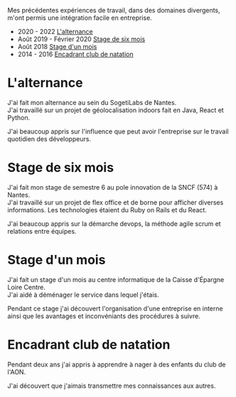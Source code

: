 Mes précédentes expériences de travail, dans des domaines divergents, m'ont permis une intégration facile en entreprise.

- 2020 - 2022 [L'alternance](#lalternance)
- Août 2019 - Février 2020 [Stage de six mois](#stage_de_six_mois)
- Août 2018 [Stage d'un mois](#stage_dun_mois)
- 2014 - 2016 [Encadrant club de natation](#encadrant_club_de_natation)

# L'alternance

J'ai fait mon alternance au sein du SogetiLabs de Nantes.  
J'ai travaillé sur un projet de géolocalisation indoors fait en Java, React et Python.

J'ai beaucoup appris sur l'influence que peut avoir l'entreprise sur le travail quotidien des développeurs.

# Stage de six mois

J'ai fait mon stage de semestre 6 au pole innovation de la SNCF (574) à Nantes.  
J'ai travaillé sur un projet de flex office et de borne pour afficher diverses informations. Les technologies étaient du Ruby on Rails et du
React.

J'ai beaucoup appris sur la démarche devops, la méthode agile scrum et relations entre équipes.

# Stage d'un mois

J'ai fait un stage d'un mois au centre informatique de la Caisse d'Épargne Loire Centre.  
J'ai aidé à déménager le service dans lequel j'étais.

Pendant ce stage j'ai découvert l'organisation d'une entreprise en interne ainsi que les avantages et inconvéniants des procédures à suivre.

# Encadrant club de natation

Pendant deux ans j'ai appris à apprendre à nager à des enfants du club de l'AON.

J'ai découvert que j'aimais transmettre mes connaissances aux autres.
